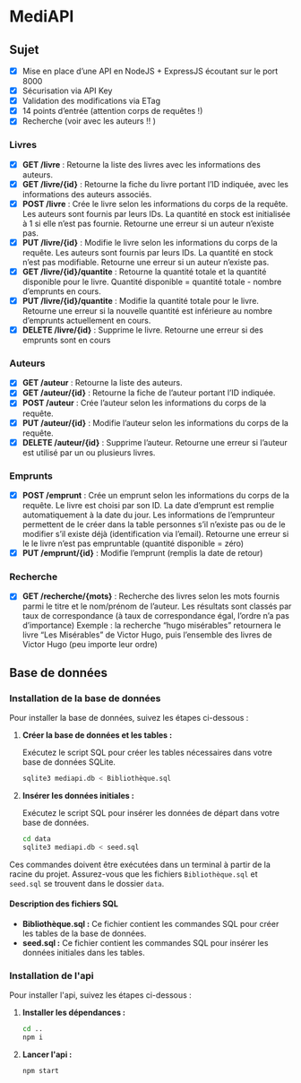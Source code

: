 # MediAPI

## Sujet

- [x] Mise en place d’une API en NodeJS + ExpressJS écoutant sur le port 8000
- [x] Sécurisation via API Key
- [x] Validation des modifications via ETag
- [x] 14 points d’entrée (attention corps de requêtes !)
- [x] Recherche (voir avec les auteurs !! )

### Livres

- [x] **GET /livre** : Retourne la liste des livres avec les informations des auteurs.
- [x] **GET /livre/{id}** : Retourne la fiche du livre portant l’ID indiquée, avec les informations des auteurs associés.
- [x] **POST /livre** : Crée le livre selon les informations du corps de la requête. Les auteurs sont fournis par leurs IDs. La quantité en stock est initialisée à 1 si elle n’est pas fournie. Retourne une erreur si un auteur n’existe pas.
- [x] **PUT /livre/{id}** : Modifie le livre selon les informations du corps de la requête. Les auteurs sont fournis par leurs IDs. La quantité en stock n’est pas modifiable. Retourne une erreur si un auteur n’existe pas.
- [x] **GET /livre/{id}/quantite** : Retourne la quantité totale et la quantité disponible pour le livre. Quantité disponible = quantité totale - nombre d’emprunts en cours.
- [x] **PUT /livre/{id}/quantite** : Modifie la quantité totale pour le livre. Retourne une erreur si la nouvelle quantité est inférieure au nombre d’emprunts actuellement en cours.
- [x] **DELETE /livre/{id}** : Supprime le livre. Retourne une erreur si des emprunts sont en cours

### Auteurs

- [x] **GET /auteur** : Retourne la liste des auteurs.
- [x] **GET /auteur/{id}** : Retourne la fiche de l’auteur portant l’ID indiquée.
- [x] **POST /auteur** : Crée l’auteur selon les informations du corps de la requête.
- [x] **PUT /auteur/{id}** : Modifie l’auteur selon les informations du corps de la requête.
- [x] **DELETE /auteur/{id}** : Supprime l’auteur. Retourne une erreur si l’auteur est utilisé par un ou plusieurs livres.

### Emprunts

- [x] **POST /emprunt** : Crée un emprunt selon les informations du corps de la requête. Le livre est choisi par son ID. La date d’emprunt est remplie automatiquement à la date du jour. Les informations de l’emprunteur permettent de le créer dans la table personnes s’il n’existe pas ou de le modifier s’il existe déjà (identification via l’email). Retourne une erreur si le le livre n’est pas empruntable (quantité disponible = zéro)
- [x] **PUT /emprunt/{id}** : Modifie l’emprunt (remplis la date de retour)

### Recherche

- [x] **GET /recherche/{mots}** : Recherche des livres selon les mots fournis parmi le titre et le nom/prénom de l’auteur. Les résultats sont classés par taux de correspondance (à taux de correspondance égal, l’ordre n’a pas d’importance) Exemple : la recherche “hugo misérables” retournera le livre “Les Misérables” de Victor Hugo, puis l’ensemble des livres de Victor Hugo (peu importe leur ordre)

## Base de données

### Installation de la base de données

Pour installer la base de données, suivez les étapes ci-dessous :

1. **Créer la base de données et les tables :**

   Exécutez le script SQL pour créer les tables nécessaires dans votre base de données SQLite.

   ```bash
   sqlite3 mediapi.db < Bibliothèque.sql
   ```

2. **Insérer les données initiales :**

   Exécutez le script SQL pour insérer les données de départ dans votre base de données.

   ```bash
   cd data
   sqlite3 mediapi.db < seed.sql
   ```

Ces commandes doivent être exécutées dans un terminal à partir de la racine du projet. Assurez-vous que les fichiers `Bibliothèque.sql` et `seed.sql` se trouvent dans le dossier `data`.

#### Description des fichiers SQL

- **Bibliothèque.sql :** Ce fichier contient les commandes SQL pour créer les tables de la base de données.
- **seed.sql :** Ce fichier contient les commandes SQL pour insérer les données initiales dans les tables.

### Installation de l'api

Pour installer l'api, suivez les étapes ci-dessous :

1. **Installer les dépendances :**

   ```bash
   cd ..
   npm i
   ```

2. **Lancer l'api :**

   ```bash
   npm start
   ```
